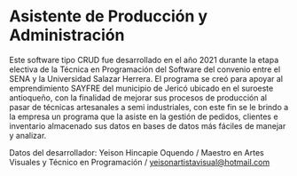 # Asistente de Producción y Administración

Este software tipo CRUD fue desarrollado en el año 2021 durante la etapa electiva de la Técnica en Programación del Software 
del convenio entre el SENA y la Universidad Salazar Herrera. El programa se creó para apoyar al emprendimiento SAYFRE del 
municipio de Jericó ubicado en el suroeste antioqueño, con la finalidad de mejorar sus procesos de producción al pasar de técnicas 
artesanales a semi industriales, con este fin se le brindo a la empresa un programa que la asiste en la gestión de pedidos, 
clientes e inventario almacenado sus datos en bases de datos más fáciles de manejar y analizar. 

Datos del desarrollador: 
Yeison Hincapie Oquendo / Maestro en Artes Visuales y Técnico en Programación / yeisonartistavisual@hotmail.com

